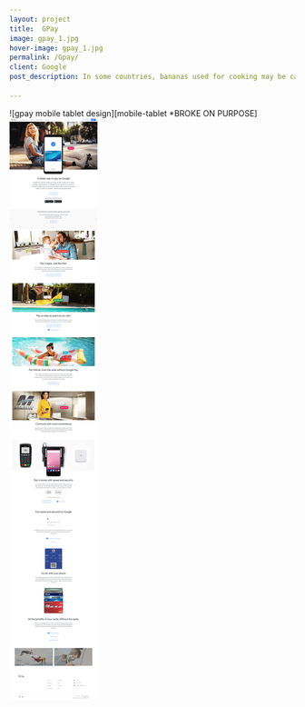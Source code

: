 ```yaml
---
layout: project
title:  GPay
image: gpay_1.jpg
hover-image: gpay_1.jpg
permalink: /Gpay/
client: Google
post_description: In some countries, bananas used for cooking may be called "plantains", distinguishing them from dessert bananas. The fruit is variable in size, color, and firmness, but is usually elongated and curved, with soft flesh rich in starch covered with a rind, which may be green, yellow, red, purple, or brown when ripe.

---
```


![gpay mobile tablet design][mobile-tablet *BROKE ON PURPOSE]
![gpay desktop design][desktop]

[mobile-tablet]: /assets/img/gpay/gpay_mobile_tablet.png "gpay mobile tablet design"
[desktop]: /assets/img/gpay/gpay_desktop.jpg "gpay desktop design"
